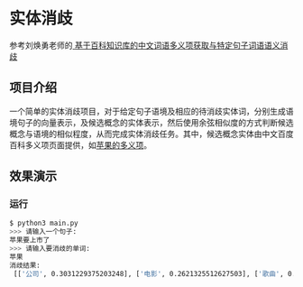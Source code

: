 # 实体消歧

参考刘焕勇老师的[ 基于百科知识库的中文词语多义项获取与特定句子词语语义消歧 ]( https://github.com/liuhuanyong/WordMultiSenseDisambiguation )

## 项目介绍

一个简单的实体消歧项目，对于给定句子语境及相应的待消歧实体词，分别生成语境句子的向量表示，及候选概念的实体表示，然后使用余弦相似度的方式判断候选概念与语境的相似程度，从而完成实体消歧任务。其中，候选概念实体由中文百度百科多义项页面提供，如[苹果的多义项]( [https://baike.baidu.com/item/%E8%8B%B9%E6%9E%9C?force=1](https://baike.baidu.com/item/苹果?force=1) )。

## 效果演示

### 运行

```bash
$ python3 main.py
>>> 请输入一个句子:
苹果要上市了
>>> 请输入要消歧的单词:
苹果
消歧结果:
 [['公司', 0.3031229375203248], ['电影', 0.2621325512627503], ['歌曲', 0.25497966603609645]]
```

